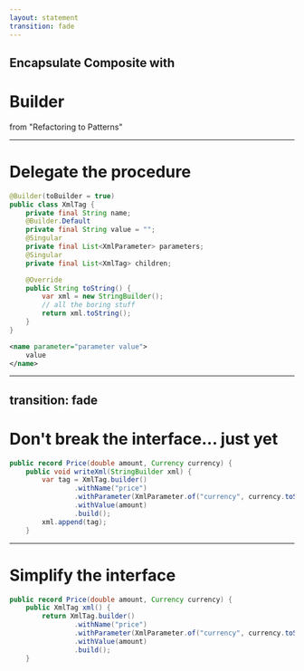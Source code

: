 ```yaml
---
layout: statement
transition: fade
---
```


<v-click>

## Encapsulate Composite with

</v-click>

# Builder

<v-after>

from "Refactoring to Patterns"

</v-after>

---

# Delegate the procedure

```java {all|3|5|7|9|12-16}
@Builder(toBuilder = true)
public class XmlTag {
    private final String name;
    @Builder.Default
    private final String value = "";
    @Singular
    private final List<XmlParameter> parameters;
    @Singular
    private final List<XmlTag> children;

    @Override
    public String toString() {
        var xml = new StringBuilder();
        // all the boring stuff
        return xml.toString();
    }
}
```

<v-click>

```xml
<name parameter="parameter value">
    value
</name>
```

</v-click>

---
transition: fade
---

# Don't break the interface... just yet

```java {all|3-7|8}
public record Price(double amount, Currency currency) {
    public void writeXml(StringBuilder xml) {
        var tag = XmlTag.builder()
                .withName("price")
                .withParameter(XmlParameter.of("currency", currency.toString()))
                .withValue(amount)
                .build();
        xml.append(tag);
    }
```

---

# Simplify the interface

```java
public record Price(double amount, Currency currency) {
    public XmlTag xml() {
        return XmlTag.builder()
                .withName("price")
                .withParameter(XmlParameter.of("currency", currency.toString()))
                .withValue(amount)
                .build();
    }
```

